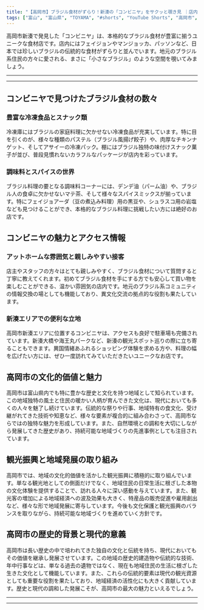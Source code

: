 ```yaml
---
title: "【高岡市】ブラジル食材がずらり！新湊の「コンビニヤ」をサクッと覗き見 ｜店内ツアー"
tags: ["富山", "富山県", "TOYAMA", "#shorts", "YouTube Shorts", "高岡市", "高岡観光", "雨晴海岸", "国宝瑞龍寺", "富山観光", "富山旅行", "北陸観光", "日本海", "立山黒部", "動画", "ショート動画", "富山県の観光スポット", "富山県でおすすめの場所", "富山県の名所", "富山県の見どころ", "富山県のグルメ", "富山県の文化", "富山県の自然", "富山県のイベント"]
---
```


高岡市新湊で発見した「コンビニヤ」は、本格的なブラジル食材が豊富に揃うユニークな食材店です。店内にはフェイジョンやマンジョッカ、パッソンなど、日本では珍しいブラジルの伝統的な食材がずらりと並んでいます。地元のブラジル系住民の方々に愛される、まさに「小さなブラジル」のような空間を覗いてみましょう。

---

<!-- 🎥 YouTube動画埋め込み -->
<!-- No YouTube URL provided -->

---

## コンビニヤで見つけたブラジル食材の数々

### 豊富な冷凍食品とスナック類

冷凍庫にはブラジルの家庭料理に欠かせない冷凍食品が充実しています。特に目を引くのが、様々な種類のパステル（ブラジル風揚げ餃子）や、肉厚なチキンナゲット、そしてアサイーの冷凍パック。棚にはブラジル独特の味付けスナック菓子が並び、普段見慣れないカラフルなパッケージが店内を彩っています。

### 調味料とスパイスの世界

ブラジル料理の要となる調味料コーナーには、デンデ油（パーム油）や、ブラジル人の食卓に欠かせないマテ茶、そして様々なスパイスミックスが揃っています。特にフェイジョアーダ（豆の煮込み料理）用の黒豆や、シュラスコ用の岩塩なども見つけることができ、本格的なブラジル料理に挑戦したい方には絶好のお店です。

## コンビニヤの魅力とアクセス情報

### アットホームな雰囲気と親しみやすい接客

店主やスタッフの方々はとても親しみやすく、ブラジル食材について質問すると丁寧に教えてくれます。初めてブラジル食材を手にする方でも安心して買い物を楽しむことができる、温かい雰囲気の店内です。地元のブラジル系コミュニティの情報交換の場としても機能しており、異文化交流の拠点的な役割も果たしています。

### 新湊エリアでの便利な立地

高岡市新湊エリアに位置するコンビニヤは、アクセスも良好で駐車場も完備されています。新湊大橋や海王丸パークなど、新湊の観光スポット巡りの際に立ち寄ることもできます。異国情緒あふれるショッピング体験を求める方や、料理の幅を広げたい方には、ぜひ一度訪れてみていただきたいユニークなお店です。

## 高岡市の文化的価値と魅力

高岡市は富山県内でも特に豊かな歴史と文化を持つ地域として知られています。この地域独特の風土と住民の暖かい人柄が育んできた文化は、現代においても多くの人々を魅了し続けています。伝統的な祭りや行事、地域特有の食文化、受け継がれてきた技術や知恵など、様々な要素が複合的に組み合わさって、高岡市ならではの独特な魅力を形成しています。また、自然環境との調和を大切にしながら発展してきた歴史があり、持続可能な地域づくりの先進事例としても注目されています。

## 観光振興と地域発展の取り組み

高岡市では、地域の文化的価値を活かした観光振興に積極的に取り組んでいます。単なる観光地としての側面だけでなく、地域住民の日常生活に根ざした本物の文化体験を提供することで、訪れる人々に深い感動を与えています。また、観光客の増加による地域経済への波及効果も大きく、特産品の販売促進や雇用創出など、様々な形で地域発展に寄与しています。今後も文化保護と観光振興のバランスを取りながら、持続可能な地域づくりを進めていく方針です。

## 高岡市の歴史的背景と現代的意義

高岡市は長い歴史の中で培われてきた独自の文化と伝統を持ち、現代においてもその価値を継承し発展させています。この地域の歴史的建造物や伝統的な技術、年中行事などは、単なる過去の遺物ではなく、現在も地域住民の生活に根ざした生きた文化として機能しています。また、これらの伝統的要素は現代の観光資源としても重要な役割を果たしており、地域経済の活性化にも大きく貢献しています。歴史と現代の調和した発展こそが、高岡市の最大の魅力といえるでしょう。

---

<!-- 🗺 Googleマップ（自動表示: page.tsxで地域名から自動生成） -->

<!-- 📍 宿泊リンク（自動表示: page.tsxで地域別リンクを自動生成）
     - タイトルから地域名を抽出
     - JTB / 楽天トラベル / じゃらん / 一休.com 対応
     - 環境変数でプロバイダー切替可能
-->

<!-- 📚 関連記事（自動表示: page.tsxで同カテゴリから2件自動選択） -->

<!-- 🏷️ タグ（自動表示: page.tsxで記事最下部に自動配置） -->

---

<!--
【記事文字数ルール】
- 基本文字数: 最低1000文字以上
- 推奨文字数: 1000〜1500文字（スマホ読みやすさ最優先）
- 上限なし: 情報量的に必要な場合は1500文字や2000文字を超えても良い
- 判断基準: 読者にとって価値ある情報を過不足なく提供できる文字数

【記事構成の最終形】
1. タイトル・動画・本文
2. まとめ
3. Googleマップ（見出しなし、マップのみ自動表示）
4. **宿泊リンク（地域別自動生成）** ← 2025年10月7日追加
5. 関連記事（H3、同カテゴリから2件自動選択）
6. タグ（記事最下部に自動表示）
7. ナビゲーションボタン

【宿泊リンクシステム仕様】
- タイトルから地域名を自動抽出（【〇〇市】形式優先）
- 北陸地方地域辞書: 富山/石川/福井の主要都市対応
- 対応プロバイダー: JTB（既定）/ 楽天トラベル / じゃらん / 一休.com
- 環境変数で切替: NEXT_PUBLIC_DEFAULT_TRAVEL_PROVIDER
- URLテンプレート: 地域名自動エンコード + アフィリエイトID挿入
- 配置位置: Googleマップ直後、関連記事より前

【自動生成セクション】
※以下はpage.tsxで自動生成されるため、記事本文には含めない
- Googleマップ: タイトル【】内の地域名から生成
- 宿泊リンク: 地域名抽出 → Deeplink生成 → スタイル適用
- 関連記事: 同カテゴリから2件を自動選択・リンク化
- タグ: 記事データから最下部に自動配置

【削除済みセクション】
※アクセス方法・周辺情報・公式リンクセクションは不要（2025年10月5日削除）

【AdSense・アフィリエイト】
- Google AdSense: 全ページ自動読み込み（layout.tsx）
- アフィリエイトスクリプト: AffilScript（layout.tsx）
- data-affil属性での動的リンク変換機能あり（現在は宿泊リンクで代替）

【最終更新】2025年10月7日 - 地域別宿泊リンク自動生成システム実装
-->

